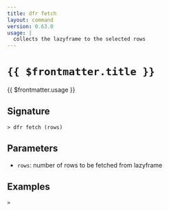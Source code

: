 ```yaml
---
title: dfr fetch
layout: command
version: 0.63.0
usage: |
  collects the lazyframe to the selected rows
---
```


# `{{ $frontmatter.title }}`

<div style='white-space: pre-wrap;'>{{ $frontmatter.usage }}</div>

## Signature

```> dfr fetch (rows)```

## Parameters

 -  `rows`: number of rows to be fetched from lazyframe

## Examples


```shell
>
```
